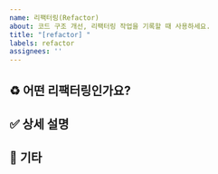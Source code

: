 ```yaml
---
name: 리팩터링(Refactor)
about: 코드 구조 개선, 리팩터링 작업을 기록할 때 사용하세요.
title: "[refactor] "
labels: refactor
assignees: ''
---
```


## ♻️ 어떤 리팩터링인가요?
<!-- 리팩터링의 목적과 범위를 한 줄로 설명해주세요 -->

## ✅ 상세 설명
<!-- 구체적으로 어떤 부분을 어떻게 개선할지 자유롭게 작성 -->

## 📝 기타
<!-- 추가로 남기고 싶은 말 --> 